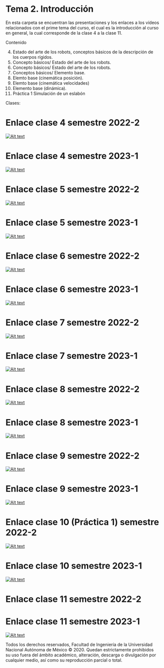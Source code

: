 # Tema 2. Introducción

En esta carpeta se encuentran las presentaciones y los enlaces a los vídeos relacionados con el prime tema del curso, el cual es la introducción al curso en general, la cual corresponde de la clase 4 a la clase 11.

Contenido

 4. Estado del arte de los robots, conceptos básicos de la descripción de los cuerpos rígidos.
 5. Concepto básicos/ Estado del arte de los robots.
 6. Concepto básicos/ Estado del arte de los robots.
 7. Conceptos básicos/ Elemento base.
 8. Elemto base (cinemática posición).
 9. Elemto base (cinemática velocidades)
 10. Elemento base (dinámica).
 11. Práctica 1 Simulación de un eslabón

Clases:

# Enlace clase 4 semestre 2022-2
 [![Alt text](https://img.youtube.com/vi/MMdKijlLLas/0.jpg)](https://www.youtube.com/watch?v=MMdKijlLLas)
# Enlace clase 4 semestre 2023-1
[![Alt text](https://img.youtube.com/vi/bH0rFAS6KYs/0.jpg)](https://www.youtube.com/watch?v=bH0rFAS6KYs)


# Enlace clase 5 semestre 2022-2
 [![Alt text](https://img.youtube.com/vi/Jex0PMso8Oo/0.jpg)](https://www.youtube.com/watch?v=Jex0PMso8Oo)
# Enlace clase 5 semestre 2023-1
[![Alt text](https://img.youtube.com/vi/gAEGocngMKk/0.jpg)](https://www.youtube.com/watch?v=gAEGocngMKk)

# Enlace clase 6 semestre 2022-2
 [![Alt text](https://img.youtube.com/vi/uOHMLrzuBho/0.jpg)](https://www.youtube.com/watch?v=uOHMLrzuBho)
# Enlace clase 6 semestre 2023-1
[![Alt text](https://img.youtube.com/vi/_Nlmuh1TjRE/0.jpg)](https://www.youtube.com/watch?v=_Nlmuh1TjRE)

# Enlace clase 7 semestre 2022-2
 [![Alt text](https://img.youtube.com/vi/xN0IeYszxms/0.jpg)](https://www.youtube.com/watch?v=xN0IeYszxms)
# Enlace clase 7 semestre 2023-1
[![Alt text](https://img.youtube.com/vi/DDLSVR2Y2r4/0.jpg)](https://www.youtube.com/watch?v=DDLSVR2Y2r4)

# Enlace clase 8 semestre 2022-2
 [![Alt text](https://img.youtube.com/vi/eDqWp2btqfE/0.jpg)](https://www.youtube.com/watch?v=eDqWp2btqfE)
# Enlace clase 8 semestre 2023-1
[![Alt text](https://img.youtube.com/vi/Y4aQ5ovCd_c/0.jpg)](https://www.youtube.com/watch?v=Y4aQ5ovCd_c)

# Enlace clase 9 semestre 2022-2
 [![Alt text](https://img.youtube.com/vi/Ghr0Z7RGiDY/0.jpg)](https://www.youtube.com/watch?v=Ghr0Z7RGiDY)
# Enlace clase 9 semestre 2023-1
[![Alt text](https://img.youtube.com/vi/DYsmGL56LFM/0.jpg)](https://www.youtube.com/watch?v=DYsmGL56LFM)

# Enlace clase 10 (Práctica 1)  semestre 2022-2
 [![Alt text](https://img.youtube.com/vi/Qk8P5f9UgtQ/0.jpg)](https://www.youtube.com/watch?v=Qk8P5f9UgtQ)
# Enlace clase 10 semestre 2023-1
[![Alt text](https://img.youtube.com/vi/PVTdPbHkITQ/0.jpg)](https://www.youtube.com/watch?v=PVTdPbHkITQ)

# Enlace clase 11 semestre 2022-2

# Enlace clase 11 semestre 2023-1
[![Alt text](https://img.youtube.com/vi/SaGNLO9Cn94/0.jpg)](https://www.youtube.com/watch?v=SaGNLO9Cn94)

Todos los derechos reservados, Facultad de Ingeniería de la Universidad Nacional Autónoma de México © 2020. Quedan estrictamente prohibidos su uso fuera del ámbito académico, alteración, descarga o divulgación por cualquier medio, así como su reproducción parcial o total.



